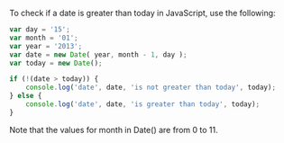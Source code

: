 To check if a date is greater than today in JavaScript, use the following:
```javascript
var day = '15';
var month = '01';
var year = '2013';
var date = new Date( year, month - 1, day );
var today = new Date();

if (!(date > today)) {
    console.log('date', date, 'is not greater than today', today);
} else {
    console.log('date', date, 'is greater than today', today);
}
```
Note that the values for month in Date() are from 0 to 11.